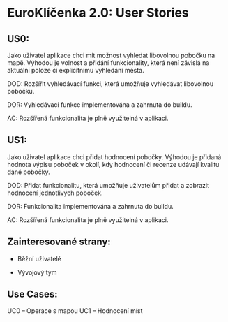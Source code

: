 # EuroKlíčenka 2.0: User Stories

## US0:

Jako uživatel aplikace chci mít možnost vyhledat libovolnou pobočku na mapě. Výhodou je volnost a přidání funkcionality, která není závislá na aktuální poloze či explicitnímu vyhledání města.

DOD: Rozšířit vyhledávací funkci, která umožňuje vyhledávat libovolnou pobočku.

DOR: Vyhledávací funkce implementována a zahrnuta do buildu.

AC: Rozšířená funkcionalita je plně využitelná v aplikaci.

## US1:

Jako uživatel aplikace chci přidat hodnocení pobočky. Výhodou je přidaná hodnota výpisu poboček v okolí, kdy hodnocení či recenze udávají kvalitu dané pobočky.

DOD: Přidat funkcionalitu, která umožňuje uživatelům přidat a zobrazit hodnocení jednotlivých poboček.

DOR: Funkcionalita implementována a zahrnuta do buildu.

AC: Rozšířená funkcionalita je plně využitelná v aplikaci.

## Zainteresované strany:

- Běžní uživatelé

- Vývojový tým

## Use Cases:

UC0 – Operace s mapou
UC1 – Hodnocení míst
